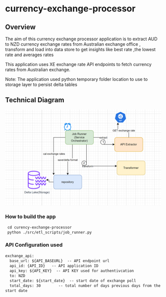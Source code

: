 # currency-exchange-processor
## Overview

The aim of this currency exchange processor application is to extract AUD to NZD currency exchange rates 
from Australian exchange office , transform and load into data store to get insights like best rate ,the lowest rate and averages rates

This application uses XE exchange rate API endpoints to fetch currency rates from Australian exchange.

Note: The application used python temporary folder location to use to storage layer to persist delta tables
## Technical Diagram
![img.png](img.png)

### How to build the app
````
 cd curency-exchange-processor
 python ./src/etl_scripts/job_runner.py
````
### API Configuration used
````
exchange_api:
  base_url: ${API_BASEURL}  -- API endpoint url
  api_id: {API_ID}   -- API application ID
  api_key: ${API_KEY}  -- API KEY used for authentivcation
  to: NZD 
  start_date: ${start_date}  -- start date of exchange poll
  total_days: 30        -- total number of days previous days from the start date 
````
